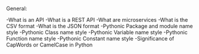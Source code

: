 General:

-What is an API
-What is a REST API
-What are microservices
-What is the CSV format
-What is the JSON format
-Pythonic Package and module name style
-Pythonic Class name style
-Pythonic Variable name style
-Pythonic Function name style
-Pythonic Constant name style
-Significance of CapWords or CamelCase in Python